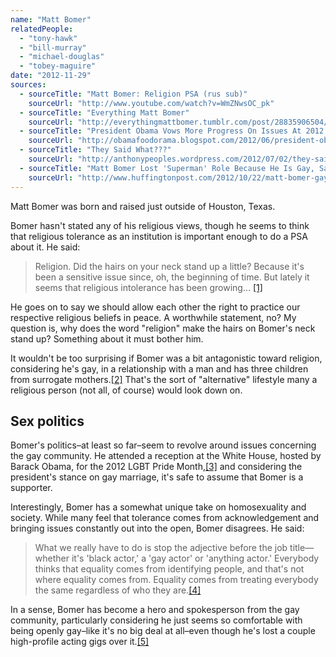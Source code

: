 ```yaml
---
name: "Matt Bomer"
relatedPeople:
  - "tony-hawk"
  - "bill-murray"
  - "michael-douglas"
  - "tobey-maguire"
date: "2012-11-29"
sources:
  - sourceTitle: "Matt Bomer: Religion PSA (rus sub)"
    sourceUrl: "http://www.youtube.com/watch?v=WmZNwsOC_pk"
  - sourceTitle: "Everything Matt Bomer"
    sourceUrl: "http://everythingmattbomer.tumblr.com/post/28835906504/missmariemay-asked-matts-kids-are-adopted"
  - sourceTitle: "President Obama Vows More Progress On Issues At 2012 LGBT Pride Month Reception"
    sourceUrl: "http://obamafoodorama.blogspot.com/2012/06/president-obama-vows-more-progress-on.html"
  - sourceTitle: "They Said What???"
    sourceUrl: "http://anthonypeoples.wordpress.com/2012/07/02/they-said-what-cher-matt-bomer-katy-perry-pat-quinn-meghan-mccain/"
  - sourceTitle: "Matt Bomer Lost 'Superman' Role Because He Is Gay, Says Jackie Collins"
    sourceUrl: "http://www.huffingtonpost.com/2012/10/22/matt-bomer-gay-superman-role-jackie-collins_n_2002885.html"
---
```


Matt Bomer was born and raised just outside of Houston, Texas.

Bomer hasn't stated any of his religious views, though he seems to think that religious tolerance as an institution is important enough to do a PSA about it. He said:

>Religion. Did the hairs on your neck stand up a little? Because it's been a sensitive issue since, oh, the beginning of time. But lately it seems that religious intolerance has been growing… <a class="source-citation" href="http://www.youtube.com/watch?v=WmZNwsOC_pk" title="Matt Bomer: Religion PSA (rus sub)">[1]</a>

He goes on to say we should allow each other the right to practice our respective religious beliefs in peace. A worthwhile statement, no? My question is, why does the word "religion" make the hairs on Bomer's neck stand up? Something about it must bother him.

It wouldn't be too surprising if Bomer was a bit antagonistic toward religion, considering he's gay, in a relationship with a man and has three children from surrogate mothers.<a class="source-citation" href="http://everythingmattbomer.tumblr.com/post/28835906504/missmariemay-asked-matts-kids-are-adopted" title="Everything Matt Bomer">[2]</a> That's the sort of "alternative" lifestyle many a religious person (not all, of course) would look down on.


## Sex politics

Bomer's politics–at least so far–seem to revolve around issues concerning the gay community. He attended a reception at the White House, hosted by Barack Obama, for the 2012 LGBT Pride Month,<a class="source-citation" href="http://obamafoodorama.blogspot.com/2012/06/president-obama-vows-more-progress-on.html" title="President Obama Vows More Progress On Issues At 2012 LGBT Pride Month Reception">[3]</a> and considering the president's stance on gay marriage, it's safe to assume that Bomer is a supporter.

Interestingly, Bomer has a somewhat unique take on homosexuality and society. While many feel that tolerance comes from acknowledgement and bringing issues constantly out into the open, Bomer disagrees. He said:

>What we really have to do is stop the adjective before the job title—whether it's 'black actor,' a 'gay actor' or 'anything actor.' Everybody thinks that equality comes from identifying people, and that's not where equality comes from. Equality comes from treating everybody the same regardless of who they are.<a class="source-citation" href="http://anthonypeoples.wordpress.com/2012/07/02/they-said-what-cher-matt-bomer-katy-perry-pat-quinn-meghan-mccain/" title="They Said What???">[4]</a>

In a sense, Bomer has become a hero and spokesperson from the gay community, particularly considering he just seems so comfortable with being openly gay–like it's no big deal at all–even though he's lost a couple high-profile acting gigs over it.<a class="source-citation" href="http://www.huffingtonpost.com/2012/10/22/matt-bomer-gay-superman-role-jackie-collins_n_2002885.html" title="Matt Bomer Lost &apos;Superman&apos; Role Because He Is Gay, Says Jackie Collins">[5]</a>